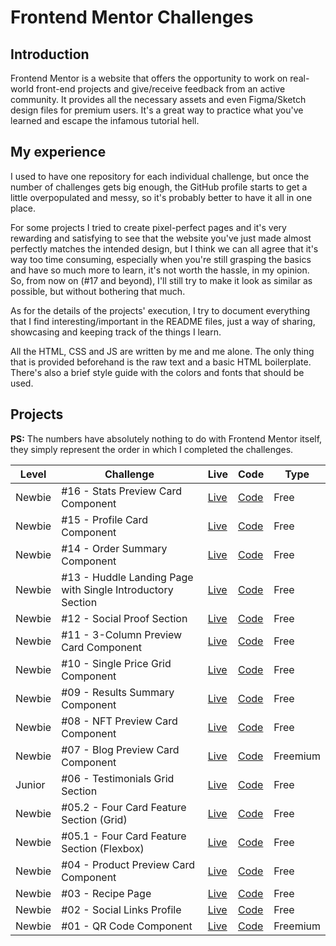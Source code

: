 # Frontend Mentor Challenges

## Introduction
Frontend Mentor is a website that offers the opportunity to work on real-world front-end projects and give/receive feedback from an active community. It provides all the necessary assets and even Figma/Sketch design files for premium users. It's a great way to practice what you've learned and escape the infamous tutorial hell.

## My experience
I used to have one repository for each individual challenge, but once the number of challenges gets big enough, the GitHub profile starts to get a little overpopulated and messy, so it's probably better to have it all in one place.

For some projects I tried to create pixel-perfect pages and it's very rewarding and satisfying to see that the website you've just made almost perfectly matches the intended design, but I think we can all agree that it's way too time consuming, especially when you're still grasping the basics and have so much more to learn, it's not worth the hassle, in my opinion. So, from now on (#17 and beyond), I'll still try to make it look as similar as possible, but without bothering that much.

As for the details of the projects' execution, I try to document everything that I find interesting/important in the README files, just a way of sharing, showcasing and keeping track of the things I learn.

All the HTML, CSS and JS are written by me and me alone. The only thing that is provided beforehand is the raw text and a basic HTML boilerplate. There's also a brief style guide with the colors and fonts that should be used.

## Projects

**PS:** The numbers have absolutely nothing to do with Frontend Mentor itself, they simply represent the order in which I completed the challenges.

| Level  | Challenge | Live|  Code|  Type| 
| --- | -- |  -- | --  |  -- |
| Newbie      |  #16 - Stats Preview Card Component | [Live](https://oczywsziysya-fem-16.netlify.app) | [Code](https://github.com/Oczywsziysya/frontend-mentor/tree/main/%2316%20-%20Stats%20Preview%20Card%20Component) |Free|
| Newbie      | #15 - Profile Card Component  | [Live](https://oczywsziysya-fem-15.netlify.app) | [Code](https://github.com/Oczywsziysya/frontend-mentor/tree/main/%2315%20-%20Profile%20Card%20Component) |Free|
| Newbie      | #14 - Order Summary Component  | [Live](https://oczywsziysya-fem-14.netlify.app) | [Code](https://github.com/Oczywsziysya/frontend-mentor/tree/main/%2314%20-%20Order%20Summary%20Component) |Free|
| Newbie      | #13 - Huddle Landing Page with Single Introductory Section  | [Live](https://oczywsziysya-fem-13.netlify.app) | [Code](https://github.com/Oczywsziysya/frontend-mentor/tree/main/%2313%20-%20Huddle%20Landing%20Page%20with%20Single%20Introductory%20Section) |Free|
| Newbie  | #12 - Social Proof Section | [Live](https://oczywsziysya-fem-12.netlify.app) | [Code](https://github.com/Oczywsziysya/frontend-mentor/tree/main/%2312%20-%20Social%20Proof%20Section) |Free|
| Newbie  | #11 - 3-Column Preview Card Component   | [Live](https://oczywsziysya-fem-11.netlify.app) | [Code](https://github.com/Oczywsziysya/frontend-mentor/tree/main/%2311%20-%203-Column%20Preview%20Card%20Component) |Free|
| Newbie      | #10 - Single Price Grid Component    | [Live](https://oczywsziysya-fem-10.netlify.app) | [Code](https://github.com/Oczywsziysya/frontend-mentor/tree/main/%2310%20-%20Single%20Price%20Grid%20Component) |Free|
| Newbie      | #09 - Results Summary Component  | [Live](https://oczywsziysya-fem-09.netlify.app) | [Code](https://github.com/Oczywsziysya/frontend-mentor/tree/main/%2309%20-%20Results%20Summary%20Component) |Free|
| Newbie      | #08 - NFT Preview Card Component | [Live](https://oczywsziysya-fem-08.netlify.app) | [Code](https://github.com/Oczywsziysya/frontend-mentor/tree/main/%2308%20-%20NFT%20Preview%20Card%20Component) |Free|
| Newbie      | #07 - Blog Preview Card Component | [Live](https://oczywsziysya-fem-07.netlify.app) | [Code](https://github.com/Oczywsziysya/frontend-mentor/tree/main/%2307%20-%20Blog%20Preview%20Card) |Freemium
| Junior      | #06 - Testimonials Grid Section | [Live](https://oczywsziysya-fem-06.netlify.app) | [Code](https://github.com/Oczywsziysya/frontend-mentor/tree/main/%2306%20-%20Testimonials%20Grid%20Section) |Free
| Newbie      | #05.2 - Four Card Feature Section (Grid) | [Live](https://oczywsziysya-fem-05-grid.netlify.app) | [Code](https://github.com/Oczywsziysya/frontend-mentor/tree/main/%2305%20-%20Four%20Card%20Feature%20Section/Grid%20Version) |Free
| Newbie      | #05.1 - Four Card Feature Section (Flexbox) | [Live](https://oczywsziysya-fem-05-flexbox.netlify.app) | [Code](https://github.com/Oczywsziysya/frontend-mentor/tree/main/%2305%20-%20Four%20Card%20Feature%20Section/Flexbox%20Version) |Free
| Newbie      | #04 - Product Preview Card Component | [Live](https://oczywsziysya-fem-04.netlify.app) | [Code](https://github.com/Oczywsziysya/frontend-mentor/tree/main/%2304%20-%20Product%20Preview%20Card%20Component) |Free
| Newbie      | #03 - Recipe Page | [Live](https://oczywsziysya-fem-03.netlify.app) | [Code](https://github.com/Oczywsziysya/frontend-mentor/tree/main/%2303%20-%20Recipe%20Page) |Free
| Newbie      | #02 - Social Links Profile | [Live](https://oczywsziysya-fem-02.netlify.app) | [Code](https://github.com/Oczywsziysya/frontend-mentor/tree/main/%2302%20-%20Social%20Links%20Profile) |Free
| Newbie      | #01 - QR Code Component | [Live](https://oczywsziysya-fem-01.netlify.app) | [Code](https://github.com/Oczywsziysya/frontend-mentor/tree/main/%2301%20-%20QR%20Code%20Component) |Freemium
